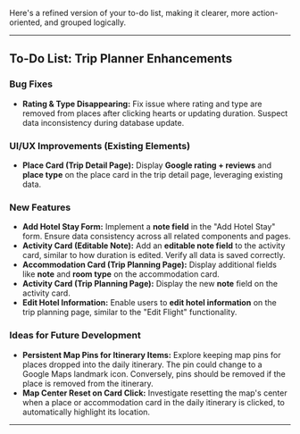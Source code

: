 Here's a refined version of your to-do list, making it clearer, more action-oriented, and grouped logically.

---

## To-Do List: Trip Planner Enhancements

### **Bug Fixes**

* **Rating & Type Disappearing:** Fix issue where rating and type are removed from places after clicking hearts or updating duration. Suspect data inconsistency during database update.

### **UI/UX Improvements (Existing Elements)**

* **Place Card (Trip Detail Page):** Display **Google rating + reviews** and **place type** on the place card in the trip detail page, leveraging existing data.

### **New Features**

* **Add Hotel Stay Form:** Implement a **note field** in the "Add Hotel Stay" form. Ensure data consistency across all related components and pages.
* **Activity Card (Editable Note):** Add an **editable note field** to the activity card, similar to how duration is edited. Verify all data is saved correctly.
* **Accommodation Card (Trip Planning Page):** Display additional fields like **note** and **room type** on the accommodation card.
* **Activity Card (Trip Planning Page):** Display the new **note** field on the activity card.
* **Edit Hotel Information:** Enable users to **edit hotel information** on the trip planning page, similar to the "Edit Flight" functionality.
### **Ideas for Future Development**

* **Persistent Map Pins for Itinerary Items:** Explore keeping map pins for places dropped into the daily itinerary. The pin could change to a Google Maps landmark icon. Conversely, pins should be removed if the place is removed from the itinerary.
* **Map Center Reset on Card Click:** Investigate resetting the map's center when a place or accommodation card in the daily itinerary is clicked, to automatically highlight its location.

---